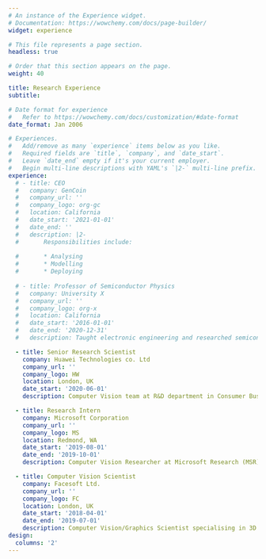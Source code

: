 ```yaml
---
# An instance of the Experience widget.
# Documentation: https://wowchemy.com/docs/page-builder/
widget: experience

# This file represents a page section.
headless: true

# Order that this section appears on the page.
weight: 40

title: Research Experience
subtitle:

# Date format for experience
#   Refer to https://wowchemy.com/docs/customization/#date-format
date_format: Jan 2006

# Experiences.
#   Add/remove as many `experience` items below as you like.
#   Required fields are `title`, `company`, and `date_start`.
#   Leave `date_end` empty if it's your current employer.
#   Begin multi-line descriptions with YAML's `|2-` multi-line prefix.
experience:
  # - title: CEO
  #   company: GenCoin
  #   company_url: ''
  #   company_logo: org-gc
  #   location: California
  #   date_start: '2021-01-01'
  #   date_end: ''
  #   description: |2-
  #       Responsibilities include:
        
  #       * Analysing
  #       * Modelling
  #       * Deploying
        
  # - title: Professor of Semiconductor Physics
  #   company: University X
  #   company_url: ''
  #   company_logo: org-x
  #   location: California
  #   date_start: '2016-01-01'
  #   date_end: '2020-12-31'
  #   description: Taught electronic engineering and researched semiconductor physics.

  - title: Senior Research Scientist
    company: Huawei Technologies co. Ltd
    company_url: ''
    company_logo: HW
    location: London, UK
    date_start: '2020-06-01'
    description: Computer Vision team at R&D department in Consumer Business Group (CBG)

  - title: Research Intern
    company: Microsoft Corporation
    company_url: ''
    company_logo: MS
    location: Redmond, WA
    date_start: '2019-08-01'
    date_end: '2019-10-01'
    description: Computer Vision Researcher at Microsoft Research (MSR)

  - title: Computer Vision Scientist
    company: Facesoft Ltd.
    company_url: ''
    company_logo: FC
    location: London, UK
    date_start: '2018-04-01'
    date_end: '2019-07-01'
    description: Computer Vision/Graphics Scientist specialising in 3D Morphable Models and Machine Learning
design:
  columns: '2'
---
```


